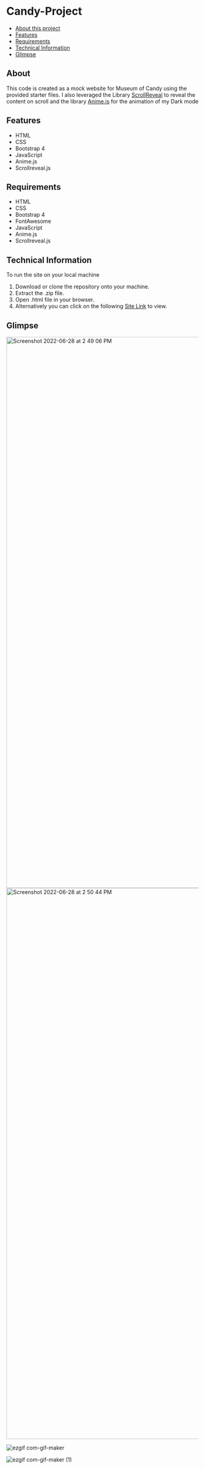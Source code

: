 # Candy-Project
- [About this project](#about)
- [Features](#features)
- [Requirements](#requirements)
- [Technical Information](#technical_information)
- [Glimpse](#glimpse)

<a name="about"></a>
## About
This code is created as a mock website for Museum of Candy using the provided starter files. I also leveraged the Library [ScrollReveal](https://scrollrevealjs.org/") to reveal the content on scroll and the library [Anime.js](https://animejs.com/") for the animation of my Dark mode

<a name="features"></a>
## Features
- HTML
- CSS
- Bootstrap 4
- JavaScript
- Anime.js
- Scrollreveal.js



<a name="requirements"></a>
## Requirements
- HTML
- CSS
- Bootstrap 4
- FontAwesome
- JavaScript
- Anime.js
- Scrollreveal.js



<a name="technical_information"></a>
## Technical Information

To run the site on your local machine

1. Download or clone the repository onto your machine.
2. Extract the .zip file.
3. Open .html file in your browser.
5. Alternatively you can click on the following [Site Link]() to view.

<a name="glimpse"></a>
## Glimpse

<img width="1440" alt="Screenshot 2022-06-28 at 2 49 06 PM" src="https://user-images.githubusercontent.com/97607140/176143004-c270533c-6256-48c6-95c0-e29cb178bd85.png">

<img width="1440" alt="Screenshot 2022-06-28 at 2 50 44 PM" src="https://user-images.githubusercontent.com/97607140/176143265-45083be8-a634-4f76-be00-d97b7c447cc9.png">

![ezgif com-gif-maker](https://user-images.githubusercontent.com/97607140/176144847-524a85b4-6618-4c18-934d-a5f1500ae298.gif)

![ezgif com-gif-maker (1)](https://user-images.githubusercontent.com/97607140/176145171-3b1d7405-717e-4479-994e-f4f0aa6fd385.gif)








